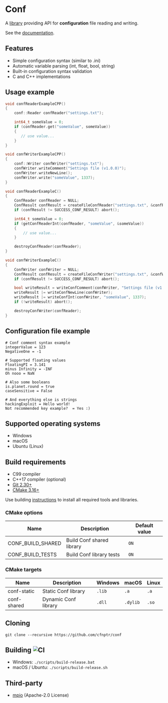 # Conf

A [library](https://github.com/cfnptr/conf) providing API for **configuration** file reading and writing.

See the [documentation](https://cfnptr.github.io/conf).

## Features

* Simple configuration syntax (similar to .ini)
* Automatic variable parsing (int, float, bool, string)
* Built-in configuration syntax validation
* C and C++ implementations

## Usage example

```cpp
void confReaderExampleCPP()
{
    conf::Reader confReader("settings.txt");

    int64_t someValue = 0;
    if (confReader.get("someValue", someValue))
    {
       // use value...
    }
}

void confWriterExampleCPP()
{
    conf::Writer confWriter("settings.txt");
    confWriter.writeComment("Settings file (v1.0.0)");
    confWriter.writeNewLine();
    confWriter.write("someValue", 1337);
}
```

```c
void confReaderExampleC()
{
    ConfReader confReader = NULL;
    ConfResult confResult = createFileConfReader("settings.txt", &confReader, NULL);
    if (confResult != SUCCESS_CONF_RESULT) abort();

    int64_t someValue = 0;
    if (getConfReaderInt(confReader, "someValue", &someValue))
    {
        // use value...
    }

    destroyConfReader(confReader);
}

void confWriterExampleC()
{
    ConfWriter confWriter = NULL;
    ConfResult confResult = createFileConfWriter("settings.txt", &confWriter);
    if (confResult != SUCCESS_CONF_RESULT) abort();

    bool writeResult = writeConfComment(confWriter, "Settings file (v1.0.0)");
    writeResult |= writeConfNewLine(confWriter);
    writeResult |= writeConfInt(confWriter, "someValue", 1337);
    if (!writeResult) abort();

    destroyConfWriter(confReader);
}
```

## Configuration file example

```
# Conf comment syntax example
integerValue = 123
NegativeOne = -1

# Supported floating values
FloatingPI = 3.141
minus Infinity = -INF
Oh nooo = NaN

# Also some booleans
is.planet.round = true
caseSensitive = False

# And everything else is strings
hackingExploit = Hello world!
Not recommended key example?  = Yes :)
```

## Supported operating systems

* Windows
* macOS
* Ubuntu (Linux)

## Build requirements

* C99 compiler
* C++17 compiler (optional)
* [Git 2.30+](https://git-scm.com/)
* [CMake 3.16+](https://cmake.org/)

Use building [instructions](BUILDING.md) to install all required tools and libraries.

### CMake options

| Name              | Description               | Default value |
|-------------------|---------------------------|---------------|
| CONF_BUILD_SHARED | Build Conf shared library | `ON`          |
| CONF_BUILD_TESTS  | Build Conf library tests  | `ON`          |

### CMake targets

| Name        | Description          | Windows | macOS    | Linux |
|-------------|----------------------|---------|----------|-------|
| conf-static | Static Conf library  | `.lib`  | `.a`     | `.a`  |
| conf-shared | Dynamic Conf library | `.dll`  | `.dylib` | `.so` |

## Cloning

```
git clone --recursive https://github.com/cfnptr/conf
```

## Building ![CI](https://github.com/cfnptr/pack/actions/workflows/cmake.yml/badge.svg)

* Windows: ```./scripts/build-release.bat```
* macOS / Ubuntu: ```./scripts/build-release.sh```

## Third-party

* [mpio](https://github.com/cfnptr/mpio/) (Apache-2.0 License)